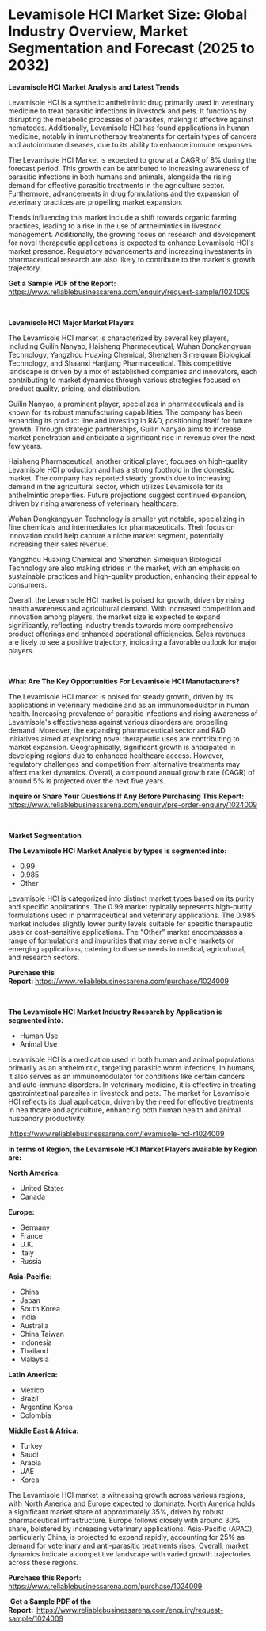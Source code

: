 <p><h1>Levamisole HCl Market Size: Global Industry Overview, Market Segmentation and Forecast (2025 to 2032)</h1></p><p><strong>Levamisole HCl Market Analysis and Latest Trends</strong></p>
<p><p>Levamisole HCl is a synthetic anthelmintic drug primarily used in veterinary medicine to treat parasitic infections in livestock and pets. It functions by disrupting the metabolic processes of parasites, making it effective against nematodes. Additionally, Levamisole HCl has found applications in human medicine, notably in immunotherapy treatments for certain types of cancers and autoimmune diseases, due to its ability to enhance immune responses.</p><p>The Levamisole HCl Market is expected to grow at a CAGR of 8% during the forecast period. This growth can be attributed to increasing awareness of parasitic infections in both humans and animals, alongside the rising demand for effective parasitic treatments in the agriculture sector. Furthermore, advancements in drug formulations and the expansion of veterinary practices are propelling market expansion.</p><p>Trends influencing this market include a shift towards organic farming practices, leading to a rise in the use of anthelmintics in livestock management. Additionally, the growing focus on research and development for novel therapeutic applications is expected to enhance Levamisole HCl's market presence. Regulatory advancements and increasing investments in pharmaceutical research are also likely to contribute to the market's growth trajectory.</p></p>
<p><strong>Get a Sample PDF of the Report:&nbsp;</strong> <a href="https://www.reliablebusinessarena.com/enquiry/request-sample/1024009?utm_campaign=2488&utm_medium=2&utm_source=Github&utm_content=ia&utm_term=17042025&utm_id=levamisole-hcl">https://www.reliablebusinessarena.com/enquiry/request-sample/1024009</a></p>
<p>&nbsp;</p>
<p><strong>Levamisole HCl Major Market Players</strong></p>
<p><p>The Levamisole HCl market is characterized by several key players, including Guilin Nanyao, Haisheng Pharmaceutical, Wuhan Dongkangyuan Technology, Yangzhou Huaxing Chemical, Shenzhen Simeiquan Biological Technology, and Shaanxi Hanjiang Pharmaceutical. This competitive landscape is driven by a mix of established companies and innovators, each contributing to market dynamics through various strategies focused on product quality, pricing, and distribution.</p><p>Guilin Nanyao, a prominent player, specializes in pharmaceuticals and is known for its robust manufacturing capabilities. The company has been expanding its product line and investing in R&D, positioning itself for future growth. Through strategic partnerships, Guilin Nanyao aims to increase market penetration and anticipate a significant rise in revenue over the next few years.</p><p>Haisheng Pharmaceutical, another critical player, focuses on high-quality Levamisole HCl production and has a strong foothold in the domestic market. The company has reported steady growth due to increasing demand in the agricultural sector, which utilizes Levamisole for its anthelmintic properties. Future projections suggest continued expansion, driven by rising awareness of veterinary healthcare.</p><p>Wuhan Dongkangyuan Technology is smaller yet notable, specializing in fine chemicals and intermediates for pharmaceuticals. Their focus on innovation could help capture a niche market segment, potentially increasing their sales revenue.</p><p>Yangzhou Huaxing Chemical and Shenzhen Simeiquan Biological Technology are also making strides in the market, with an emphasis on sustainable practices and high-quality production, enhancing their appeal to consumers.</p><p>Overall, the Levamisole HCl market is poised for growth, driven by rising health awareness and agricultural demand. With increased competition and innovation among players, the market size is expected to expand significantly, reflecting industry trends towards more comprehensive product offerings and enhanced operational efficiencies. Sales revenues are likely to see a positive trajectory, indicating a favorable outlook for major players.</p></p>
<p>&nbsp;</p>
<p><strong>What Are The Key Opportunities For Levamisole HCl Manufacturers?</strong></p>
<p><p>The Levamisole HCl market is poised for steady growth, driven by its applications in veterinary medicine and as an immunomodulator in human health. Increasing prevalence of parasitic infections and rising awareness of Levamisole's effectiveness against various disorders are propelling demand. Moreover, the expanding pharmaceutical sector and R&D initiatives aimed at exploring novel therapeutic uses are contributing to market expansion. Geographically, significant growth is anticipated in developing regions due to enhanced healthcare access. However, regulatory challenges and competition from alternative treatments may affect market dynamics. Overall, a compound annual growth rate (CAGR) of around 5% is projected over the next five years.</p></p>
<p><strong>Inquire or Share Your Questions If Any Before Purchasing This Report:</strong> <a href="https://www.reliablebusinessarena.com/enquiry/pre-order-enquiry/1024009?utm_campaign=2488&utm_medium=2&utm_source=Github&utm_content=ia&utm_term=17042025&utm_id=levamisole-hcl">https://www.reliablebusinessarena.com/enquiry/pre-order-enquiry/1024009</a></p>
<p>&nbsp;</p>
<p><strong>Market Segmentation</strong></p>
<p><strong>The Levamisole HCl Market Analysis by types is segmented into:</strong></p>
<p><ul><li>0.99</li><li>0.985</li><li>Other</li></ul></p>
<p><p>Levamisole HCl is categorized into distinct market types based on its purity and specific applications. The 0.99 market typically represents high-purity formulations used in pharmaceutical and veterinary applications. The 0.985 market includes slightly lower purity levels suitable for specific therapeutic uses or cost-sensitive applications. The "Other" market encompasses a range of formulations and impurities that may serve niche markets or emerging applications, catering to diverse needs in medical, agricultural, and research sectors.</p></p>
<p><strong>Purchase this Report:&nbsp;</strong><a href="https://www.reliablebusinessarena.com/purchase/1024009?utm_campaign=2488&utm_medium=2&utm_source=Github&utm_content=ia&utm_term=17042025&utm_id=levamisole-hcl">https://www.reliablebusinessarena.com/purchase/1024009</a></p>
<p>&nbsp;</p>
<p><strong>The Levamisole HCl Market Industry Research by Application is segmented into:</strong></p>
<p><ul><li>Human Use</li><li>Animal Use</li></ul></p>
<p><p>Levamisole HCl is a medication used in both human and animal populations primarily as an anthelmintic, targeting parasitic worm infections. In humans, it also serves as an immunomodulator for conditions like certain cancers and auto-immune disorders. In veterinary medicine, it is effective in treating gastrointestinal parasites in livestock and pets. The market for Levamisole HCl reflects its dual application, driven by the need for effective treatments in healthcare and agriculture, enhancing both human health and animal husbandry productivity.</p></p>
<p><a href="https://www.reliablebusinessarena.com/levamisole-hcl-r1024009?utm_campaign=2488&utm_medium=2&utm_source=Github&utm_content=ia&utm_term=17042025&utm_id=levamisole-hcl">&nbsp;https://www.reliablebusinessarena.com/levamisole-hcl-r1024009</a></p>
<p><strong>In terms of Region, the Levamisole HCl Market Players available by Region are:</strong></p>
<p>
    <p> <strong> North America: </strong>
        <ul>
            <li>United States</li>
            <li>Canada</li>
        </ul>
        </p> 
    <p> <strong> Europe: </strong>
        <ul>
            <li>Germany</li>
            <li>France</li>
            <li>U.K.</li>
            <li>Italy</li>
            <li>Russia</li>
        </ul>
        </p> 
    <p> <strong> Asia-Pacific: </strong>
        <ul>
            <li>China</li>
            <li>Japan</li>
            <li>South Korea</li>
            <li>India</li>
            <li>Australia</li>
            <li>China Taiwan</li>
            <li>Indonesia</li>
            <li>Thailand</li>
            <li>Malaysia</li>
        </ul>
        </p> 
    <p> <strong> Latin America: </strong>
        <ul>
            <li>Mexico</li>
            <li>Brazil</li>
            <li>Argentina Korea</li>
            <li>Colombia</li>
        </ul>
        </p> 
    <p> <strong> Middle East & Africa: </strong>
        <ul>
            <li>Turkey</li>
            <li>Saudi</li>
            <li>Arabia</li>
            <li>UAE</li>
            <li>Korea</li>
        </ul>
    </p>
    </p>
<p><p>The Levamisole HCl market is witnessing growth across various regions, with North America and Europe expected to dominate. North America holds a significant market share of approximately 35%, driven by robust pharmaceutical infrastructure. Europe follows closely with around 30% share, bolstered by increasing veterinary applications. Asia-Pacific (APAC), particularly China, is projected to expand rapidly, accounting for 25% as demand for veterinary and anti-parasitic treatments rises. Overall, market dynamics indicate a competitive landscape with varied growth trajectories across these regions.</p></p>
<p><strong>Purchase this Report: </strong><a href="https://www.reliablebusinessarena.com/purchase/1024009?utm_campaign=2488&utm_medium=2&utm_source=Github&utm_content=ia&utm_term=17042025&utm_id=levamisole-hcl">https://www.reliablebusinessarena.com/purchase/1024009</a></p>
<p>&nbsp;<strong>Get a Sample PDF of the Report:&nbsp;&nbsp;</strong><a href="https://www.reliablebusinessarena.com/enquiry/request-sample/1024009?utm_campaign=2488&utm_medium=2&utm_source=Github&utm_content=ia&utm_term=17042025&utm_id=levamisole-hcl">https://www.reliablebusinessarena.com/enquiry/request-sample/1024009</a></p>
<p><strong></strong></p>
<p><p></p><p></p><p></p></p>